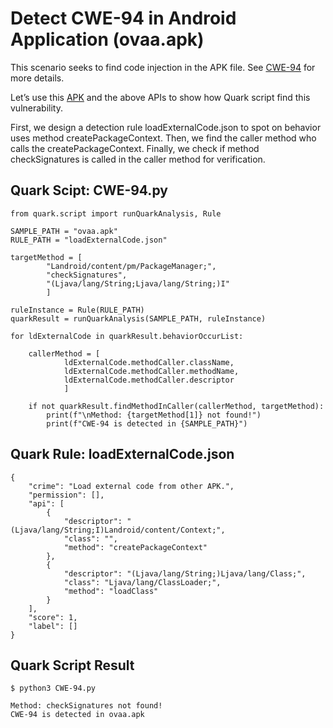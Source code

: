 # Detect CWE-94 in Android Application (ovaa.apk)

This scenario seeks to find code injection in the APK file. See [CWE-94](https://cwe.mitre.org/data/definitions/94.html) for more details.

Let’s use this [APK](https://github.com/oversecured/ovaa) and the above APIs to show how Quark script find this vulnerability.

First, we design a detection rule loadExternalCode.json to spot on behavior uses method createPackageContext. Then, we find the caller method who calls the createPackageContext. Finally, we check if method checkSignatures is called in the caller method for verification.

## Quark Scipt: CWE-94.py
```
from quark.script import runQuarkAnalysis, Rule

SAMPLE_PATH = "ovaa.apk"
RULE_PATH = "loadExternalCode.json"

targetMethod = [
        "Landroid/content/pm/PackageManager;",
        "checkSignatures",
        "(Ljava/lang/String;Ljava/lang/String;)I"
        ]

ruleInstance = Rule(RULE_PATH)
quarkResult = runQuarkAnalysis(SAMPLE_PATH, ruleInstance)

for ldExternalCode in quarkResult.behaviorOccurList:

    callerMethod = [
            ldExternalCode.methodCaller.className,
            ldExternalCode.methodCaller.methodName,
            ldExternalCode.methodCaller.descriptor
            ]

    if not quarkResult.findMethodInCaller(callerMethod, targetMethod):
        print(f"\nMethod: {targetMethod[1]} not found!")
        print(f"CWE-94 is detected in {SAMPLE_PATH}")
```

## Quark Rule: loadExternalCode.json
```
{
    "crime": "Load external code from other APK.",
    "permission": [],
    "api": [
        {
            "descriptor": "(Ljava/lang/String;I)Landroid/content/Context;",
            "class": "",
            "method": "createPackageContext"
        },
        {
            "descriptor": "(Ljava/lang/String;)Ljava/lang/Class;",
            "class": "Ljava/lang/ClassLoader;",
            "method": "loadClass"
        }
    ],
    "score": 1,
    "label": []
}
```

## Quark Script Result
```
$ python3 CWE-94.py

Method: checkSignatures not found!
CWE-94 is detected in ovaa.apk
```

